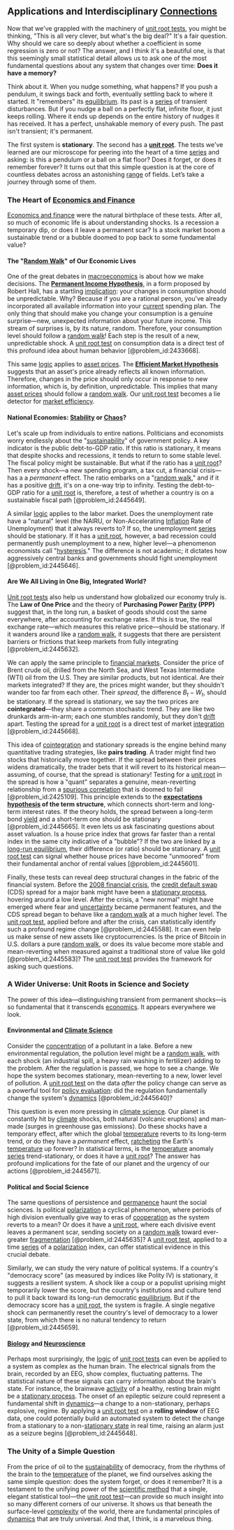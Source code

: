 ## Applications and Interdisciplinary [Connections](@article_id:193345)

Now that we've grappled with the machinery of [unit root tests](@article_id:142469), you might be thinking, "This is all very clever, but what's the big deal?" It's a fair question. Why should we care so deeply about whether a coefficient in some regression is zero or not? The answer, and I think it's a beautiful one, is that this seemingly small statistical detail allows us to ask one of the most fundamental questions about any system that changes over time: **Does it have a memory?**

Think about it. When you nudge something, what happens? If you push a pendulum, it swings back and forth, eventually settling back to where it started. It "remembers" its [equilibrium](@article_id:144554). Its past is a [series](@article_id:260342) of transient disturbances. But if you nudge a ball on a perfectly flat, infinite floor, it just keeps rolling. Where it ends up depends on the entire history of nudges it has received. It has a perfect, unshakable memory of every push. The past isn't transient; it's permanent.

The first system is **stationary**. The second has a **[unit root](@article_id:142808)**. The tests we've learned are our microscope for peering into the heart of a time [series](@article_id:260342) and asking: is this a pendulum or a ball on a flat floor? Does it forget, or does it remember forever? It turns out that this simple question is at the core of countless debates across an astonishing [range](@article_id:154892) of fields. Let’s take a journey through some of them.

### The Heart of [Economics and Finance](@article_id:139616)

[Economics and finance](@article_id:139616) were the natural birthplace of these tests. After all, so much of economic life is about understanding shocks. Is a recession a temporary dip, or does it leave a permanent scar? Is a stock market boom a sustainable trend or a bubble doomed to pop back to some fundamental value?

#### The "[Random Walk](@article_id:142126)" of Our Economic Lives

One of the great debates in [macroeconomics](@article_id:146501) is about how we make decisions. The **[Permanent Income Hypothesis](@article_id:143918)**, in a form proposed by Robert Hall, has a startling [implication](@article_id:271584): your changes in consumption should be unpredictable. Why? Because if you are a rational person, you've already incorporated all available information into your [current](@article_id:270029) spending plan. The only thing that should make you change your consumption is a genuine surprise—new, unexpected information about your future income. This stream of surprises is, by its nature, random. Therefore, your consumption level should follow a [random walk](@article_id:142126)! Each step is the result of a new, unpredictable shock. A [unit root test](@article_id:145717) on consumption data is a direct test of this profound idea about human behavior [@problem_id:2433668].

This same [logic](@article_id:266330) applies to [asset prices](@article_id:171477). The **[Efficient Market Hypothesis](@article_id:139769)** suggests that an asset's price already reflects all known information. Therefore, changes in the price should only occur in response to new information, which is, by definition, unpredictable. This implies that many [asset prices](@article_id:171477) should follow a [random walk](@article_id:142126). Our [unit root test](@article_id:145717) becomes a lie detector for [market efficiency](@article_id:143257).

#### National Economies: [Stability](@article_id:142499) or [Chaos](@article_id:274809)?

Let's scale up from individuals to entire nations. Politicians and economists worry endlessly about the "[sustainability](@article_id:197126)" of government policy. A key indicator is the public debt-to-GDP ratio. If this ratio is stationary, it means that despite shocks and recessions, it tends to return to some stable level. The fiscal policy might be sustainable. But what if the ratio has a [unit root](@article_id:142808)? Then every shock—a new spending program, a tax cut, a financial crisis—has a a *permanent* effect. The ratio embarks on a "[random walk](@article_id:142126)," and if it has a positive [drift](@article_id:268312), it's on a one-way trip to infinity. Testing the debt-to-GDP ratio for a [unit root](@article_id:142808) is, therefore, a test of whether a country is on a sustainable fiscal path [@problem_id:2445649].

A similar [logic](@article_id:266330) applies to the labor market. Does the unemployment rate have a "natural" level (the NAIRU, or Non-Accelerating [Inflation](@article_id:160710) Rate of Unemployment) that it always reverts to? If so, the unemployment [series](@article_id:260342) should be stationary. If it has a [unit root](@article_id:142808), however, a bad recession could permanently push unemployment to a new, higher level—a phenomenon economists call "[hysteresis](@article_id:268044)." The difference is not academic; it dictates how aggressively central banks and governments should fight unemployment [@problem_id:2445646].

#### Are We All Living in One Big, Integrated World?

[Unit root tests](@article_id:142469) also help us understand how globalized our economy truly is. The **Law of One Price** and the theory of **Purchasing Power [Parity](@article_id:140431) (PPP)** suggest that, in the long run, a basket of goods should cost the same everywhere, after accounting for exchange rates. If this is true, the real exchange rate—which measures this relative price—should be stationary. If it wanders around like a [random walk](@article_id:142126), it suggests that there are persistent barriers or frictions that keep markets from fully integrating [@problem_id:2445632].

We can apply the same principle to [financial markets](@article_id:142343). Consider the price of Brent crude oil, drilled from the North Sea, and West Texas Intermediate (WTI) oil from the U.S. They are similar products, but not identical. Are their markets integrated? If they are, the prices might wander, but they shouldn't wander too far from each other. Their *spread*, the difference $B_t - W_t$, should be stationary. If the spread is stationary, we say the two prices are **cointegrated**—they share a common stochastic trend. They are like two drunkards arm-in-arm; each one stumbles randomly, but they don't [drift](@article_id:268312) apart. Testing the spread for a [unit root](@article_id:142808) is a direct test of market [integration](@article_id:158448) [@problem_id:2445668].

This idea of [cointegration](@article_id:139790) and stationary spreads is the engine behind many quantitative trading strategies, like **pairs trading**. A trader might find two stocks that historically move together. If the spread between their prices widens dramatically, the trader bets that it will revert to its historical mean—assuming, of course, that the spread is stationary! Testing for a [unit root](@article_id:142808) in the spread is how a "quant" separates a genuine, mean-reverting relationship from a [spurious correlation](@article_id:144755) that is doomed to fail [@problem_id:2425109]. This principle extends to the **[expectations hypothesis](@article_id:135832) of the term structure**, which connects short-term and long-term interest rates. If the theory holds, the spread between a long-term bond [yield](@article_id:197199) and a short-term one should be stationary [@problem_id:2445665]. It even lets us ask fascinating questions about asset valuation. Is a house price index that grows far faster than a rental index in the same city indicative of a "bubble"? If the two are linked by a [long-run equilibrium](@article_id:138549), their difference (or ratio) should be stationary. A [unit root test](@article_id:145717) can signal whether house prices have become "unmoored" from their fundamental anchor of rental values [@problem_id:2445601].

Finally, these tests can reveal deep structural changes in the fabric of the financial system. Before the [2008 financial crisis](@article_id:142694), the [credit default swap](@article_id:136613) (CDS) spread for a major bank might have been a [stationary process](@article_id:147098), hovering around a low level. After the crisis, a "new normal" might have emerged where fear and [uncertainty](@article_id:275351) became permanent features, and the CDS spread began to behave like a [random walk](@article_id:142126) at a much higher level. The [unit root test](@article_id:145717), applied before and after the crisis, can statistically identify such a profound regime change [@problem_id:2445588]. It can even help us make sense of new assets like cryptocurrencies. Is the price of Bitcoin in U.S. dollars a pure [random walk](@article_id:142126), or does its value become more stable and mean-reverting when measured against a traditional store of value like gold [@problem_id:2445583]? The [unit root test](@article_id:145717) provides the framework for asking such questions.

### A Wider Universe: Unit Roots in Science and Society

The power of this idea—distinguishing transient from permanent shocks—is so fundamental that it transcends [economics](@article_id:271560). It appears everywhere we look.

#### Environmental and [Climate Science](@article_id:160563)

Consider the [concentration](@article_id:142108) of a pollutant in a lake. Before a new environmental regulation, the pollution level might be a [random walk](@article_id:142126), with each shock (an industrial spill, a heavy rain washing in fertilizer) adding to the problem. After the regulation is passed, we hope to see a change. We hope the system becomes stationary, mean-reverting to a new, lower level of pollution. A [unit root test](@article_id:145717) on the data *after* the policy change can serve as a powerful tool for [policy evaluation](@article_id:136143): did the regulation fundamentally change the system's [dynamics](@article_id:163910) [@problem_id:2445640]?

This question is even more pressing in [climate science](@article_id:160563). Our planet is constantly hit by [climate](@article_id:144739) shocks, both natural (volcanic eruptions) and man-made (surges in greenhouse gas emissions). Do these shocks have a temporary effect, after which the global [temperature](@article_id:145715) reverts to its long-term trend, or do they have a *permanent* effect, [ratcheting](@article_id:164773) the Earth's [temperature](@article_id:145715) up forever? In statistical terms, is the [temperature](@article_id:145715) anomaly [series](@article_id:260342) trend-stationary, or does it have a [unit root](@article_id:142808)? The answer has profound implications for the fate of our planet and the urgency of our actions [@problem_id:2445671].

#### Political and Social Science

The same questions of persistence and [permanence](@article_id:193340) haunt the social sciences. Is political [polarization](@article_id:157624) a cyclical phenomenon, where periods of high division eventually give way to eras of [cooperation](@article_id:263547) as the system reverts to a mean? Or does it have a [unit root](@article_id:142808), where each divisive event leaves a permanent scar, sending society on a [random walk](@article_id:142126) toward ever-greater [fragmentation](@article_id:161485) [@problem_id:2445635]? A [unit root test](@article_id:145717), applied to a time [series](@article_id:260342) of a [polarization](@article_id:157624) index, can offer statistical evidence in this crucial debate.

Similarly, we can study the very nature of political systems. If a country's "democracy score" (as measured by indices like Polity IV) is stationary, it suggests a resilient system. A shock like a coup or a populist uprising might temporarily lower the score, but the country's institutions and culture tend to pull it back toward its long-run democratic [equilibrium](@article_id:144554). But if the democracy score has a [unit root](@article_id:142808), the system is fragile. A single negative shock can permanently reset the country's level of democracy to a lower state, from which there is no natural tendency to return [@problem_id:2445659].

#### [Biology](@article_id:276078) and [Neuroscience](@article_id:148534)

Perhaps most surprisingly, the [logic](@article_id:266330) of [unit root tests](@article_id:142469) can even be applied to a system as complex as the human brain. The electrical signals from the brain, recorded by an EEG, show complex, fluctuating patterns. The statistical nature of these signals can carry information about the brain's state. For instance, the brainwave [activity](@article_id:149888) of a healthy, resting brain might be a [stationary process](@article_id:147098). The onset of an epileptic seizure could represent a fundamental shift in [dynamics](@article_id:163910)—a change to a non-stationary, perhaps explosive, regime. By applying a [unit root test](@article_id:145717) on a **rolling window** of EEG data, one could potentially build an automated system to detect the change from a stationary to a non-[stationary state](@article_id:264258) in real time, raising an alarm just as a seizure begins [@problem_id:2445648].

### The Unity of a Simple Question

From the price of oil to the [sustainability](@article_id:197126) of democracy, from the rhythms of the brain to the [temperature](@article_id:145715) of the planet, we find ourselves asking the same simple question: does the system forget, or does it remember? It is a testament to the unifying power of the [scientific method](@article_id:142737) that a single, elegant statistical tool—the [unit root test](@article_id:145717)—can provide so much insight into so many different corners of our universe. It shows us that beneath the surface-level [complexity](@article_id:265609) of the world, there are fundamental principles of [dynamics](@article_id:163910) that are truly universal. And that, I think, is a marvelous thing.